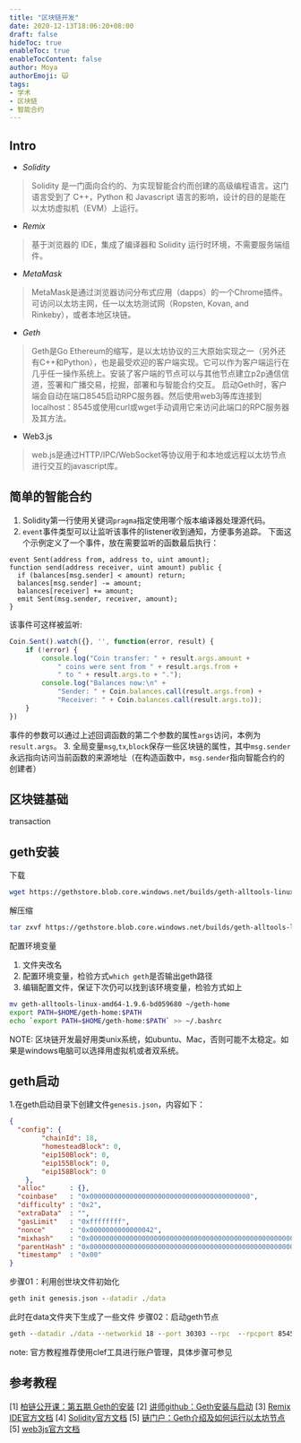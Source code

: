 ```yaml
---
title: "区块链开发"
date: 2020-12-13T18:06:20+08:00
draft: false
hideToc: true
enableToc: true
enableTocContent: false
author: Moya
authorEmoji: 🙀
tags:
- 学术
- 区块链
- 智能合约
---
```

## Intro
- *Solidity*
> Solidity 是一门面向合约的、为实现智能合约而创建的高级编程语言。这门语言受到了 C++，Python 和 Javascript 语言的影响，设计的目的是能在以太坊虚拟机（EVM）上运行。
- *Remix*
> 基于浏览器的 IDE，集成了编译器和 Solidity 运行时环境，不需要服务端组件。
- *MetaMask*

> MetaMask是通过浏览器访问分布式应用（dapps）的一个Chrome插件。可访问以太坊主网，任一以太坊测试网（Ropsten, Kovan, and Rinkeby），或者本地区块链。

- *Geth*
> Geth是Go Ethereum的缩写，是以太坊协议的三大原始实现之一（另外还有C++和Python），也是最受欢迎的客户端实现。它可以作为客户端运行在几乎任一操作系统上。安装了客户端的节点可以与其他节点建立p2p通信信道，签署和广播交易，挖掘，部署和与智能合约交互。
> 启动Geth时，客户端会自动在端口8545启动RPC服务器。然后使用web3j等库连接到localhost：8545或使用curl或wget手动调用它来访问此端口的RPC服务器及其方法。
- Web3.js
> web.js是通过HTTP/IPC/WebSocket等协议用于和本地或远程以太坊节点进行交互的javascript库。

## 简单的智能合约
1. Solidity第一行使用关键词`pragma`指定使用哪个版本编译器处理源代码。
2. `event`事件类型可以让监听该事件的listener收到通知，方便事务追踪。
下面这个示例定义了一个事件，放在需要监听的函数最后执行：
```solidity
event Sent(address from, address to, uint amount);
function send(address receiver, uint amount) public {
  if (balances[msg.sender] < amount) return;
  balances[msg.sender] -= amount;
  balances[receiver] += amount;
  emit Sent(msg.sender, receiver, amount);
}
```
该事件可这样被监听:
```javascript
Coin.Sent().watch({}, '', function(error, result) {
    if (!error) {
        console.log("Coin transfer: " + result.args.amount +
            " coins were sent from " + result.args.from +
            " to " + result.args.to + ".");
        console.log("Balances now:\n" +
            "Sender: " + Coin.balances.call(result.args.from) +
            "Receiver: " + Coin.balances.call(result.args.to));
    }
})
```
事件的参数可以通过上述回调函数的第二个参数的属性`args`访问，本例为`result.args`。
3. 全局变量`msg`,`tx`,`block`保存一些区块链的属性，其中`msg.sender`永远指向访问当前函数的来源地址（在构造函数中，`msg.sender`指向智能合约的创建者）

## 区块链基础
transaction

## geth安装
下载
```bash
wget https://gethstore.blob.core.windows.net/builds/geth-alltools-linux-amd64-1.9.6-bd059680.tar.gz
```
解压缩
```bash
tar zxvf https://gethstore.blob.core.windows.net/builds/geth-alltools-linux-amd64-1.9.6-bd059680.tar.gz
```
配置环境变量
1. 文件夹改名
2. 配置环境变量，检验方式`which geth`是否输出geth路径
3. 编辑配置文件，保证下次仍可以找到该环境变量，检验方式如上
```bash
mv geth-alltools-linux-amd64-1.9.6-bd059680 ~/geth-home
export PATH=$HOME/geth-home:$PATH
echo `export PATH=$HOME/geth-home:$PATH` >> ~/.bashrc
```
NOTE:
区块链开发最好用类unix系统，如ubuntu、Mac，否则可能不太稳定。如果是windows电脑可以选择用虚拟机或者双系统。

## geth启动
1.在geth启动目录下创建文件`genesis.json`，内容如下：
```json
{
  "config": {
        "chainId": 18,
        "homesteadBlock": 0,
        "eip150Block": 0,
        "eip155Block": 0,
        "eip158Block": 0
    },
  "alloc"      : {},
  "coinbase"   : "0x0000000000000000000000000000000000000000",
  "difficulty" : "0x2",
  "extraData"  : "",
  "gasLimit"   : "0xffffffff",
  "nonce"      : "0x0000000000000042",
  "mixhash"    : "0x0000000000000000000000000000000000000000000000000000000000000000",
  "parentHash" : "0x0000000000000000000000000000000000000000000000000000000000000000",
  "timestamp"  : "0x00"
}
```
步骤01：利用创世块文件初始化
```cmd
geth init genesis.json --datadir ./data
```
此时在data文件夹下生成了一些文件
步骤02：启动geth节点
```cmd
geth --datadir ./data --networkid 18 --port 30303 --rpc  --rpcport 8545 --rpcapi 'db,net,eth,web3,personal' --rpccorsdomain "*" --gasprice 0 --allow-insecure-unlock  console 2> 1.log
```

note:
官方教程推荐使用clef工具进行账户管理，具体步骤可参见


## 参考教程
[1] [柏链公开课：第五期 Geth的安装](https://www.bilibili.com/video/BV1gK4y1x7BC)
[2] [讲师github：Geth安装与启动](https://github.com/yekai1003/rungeth/blob/master/Geth%E5%AE%89%E8%A3%85%E4%B8%8E%E5%90%AF%E5%8A%A8.md)
[3] [Remix IDE官方文档](https://remix-ide.readthedocs.io/en/latest/#)
[4] [Solidity官方文档](https://solidity-cn.readthedocs.io/zh/develop/introduction-to-smart-contracts.html)
[5] [链门户：Geth介绍及如何运行以太坊节点](http://www.lianmenhu.com/blockchain-8217-1)
[5] [web3js官方文档](https://web3js.readthedocs.io/en/v1.3.0/index.html#)

